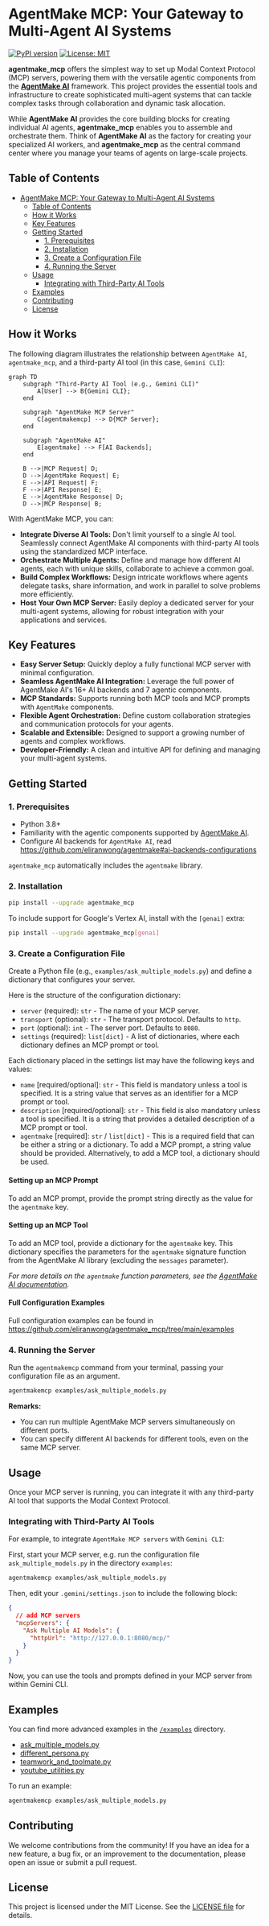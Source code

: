# AgentMake MCP: Your Gateway to Multi-Agent AI Systems

[![PyPI version](https://badge.fury.io/py/agentmakemcp.svg)](https://badge.fury.io/py/agentmakemcp)
[![License: MIT](https://img.shields.io/badge/License-MIT-yellow.svg)](https://opensource.org/licenses/MIT)

**agentmake_mcp** offers the simplest way to set up Modal Context Protocol (MCP) servers, powering them with the versatile agentic components from the **[AgentMake AI](https://github.com/eliranwong/agentmake)** framework. This project provides the essential tools and infrastructure to create sophisticated multi-agent systems that can tackle complex tasks through collaboration and dynamic task allocation.

While **AgentMake AI** provides the core building blocks for creating individual AI agents, **agentmake_mcp** enables you to assemble and orchestrate them. Think of **AgentMake AI** as the factory for creating your specialized AI workers, and **agentmake_mcp** as the central command center where you manage your teams of agents on large-scale projects.

## Table of Contents

- [AgentMake MCP: Your Gateway to Multi-Agent AI Systems](#agentmake-mcp-your-gateway-to-multi-agent-ai-systems)
  - [Table of Contents](#table-of-contents)
  - [How it Works](#how-it-works)
  - [Key Features](#key-features)
  - [Getting Started](#getting-started)
    - [1. Prerequisites](#1-prerequisites)
    - [2. Installation](#2-installation)
    - [3. Create a Configuration File](#3-create-a-configuration-file)
    - [4. Running the Server](#4-running-the-server)
  - [Usage](#usage)
    - [Integrating with Third-Party AI Tools](#integrating-with-third-party-ai-tools)
  - [Examples](#examples)
  - [Contributing](#contributing)
  - [License](#license)

## How it Works

The following diagram illustrates the relationship between `AgentMake AI`, `agentmake_mcp`, and a third-party AI tool (in this case, `Gemini CLI`):

```mermaid
graph TD
    subgraph "Third-Party AI Tool (e.g., Gemini CLI)"
        A[User] --> B{Gemini CLI};
    end

    subgraph "AgentMake MCP Server"
        C[agentmakemcp] --> D{MCP Server};
    end

    subgraph "AgentMake AI"
        E[agentmake] --> F[AI Backends];
    end

    B -->|MCP Request| D;
    D -->|AgentMake Request| E;
    E -->|API Request| F;
    F -->|API Response| E;
    E -->|AgentMake Response| D;
    D -->|MCP Response| B;
```

With AgentMake MCP, you can:

*   **Integrate Diverse AI Tools:** Don't limit yourself to a single AI tool. Seamlessly connect AgentMake AI components with third-party AI tools using the standardized MCP interface.
*   **Orchestrate Multiple Agents:** Define and manage how different AI agents, each with unique skills, collaborate to achieve a common goal.
*   **Build Complex Workflows:** Design intricate workflows where agents delegate tasks, share information, and work in parallel to solve problems more efficiently.
*   **Host Your Own MCP Server:** Easily deploy a dedicated server for your multi-agent systems, allowing for robust integration with your applications and services.

## Key Features

*   **Easy Server Setup:** Quickly deploy a fully functional MCP server with minimal configuration.
*   **Seamless AgentMake AI Integration:** Leverage the full power of AgentMake AI's 16+ AI backends and 7 agentic components.
*   **MCP Standards:** Supports running both MCP tools and MCP prompts with `AgentMake` components.
*   **Flexible Agent Orchestration:** Define custom collaboration strategies and communication protocols for your agents.
*   **Scalable and Extensible:** Designed to support a growing number of agents and complex workflows.
*   **Developer-Friendly:** A clean and intuitive API for defining and managing your multi-agent systems.

## Getting Started

### 1. Prerequisites

*   Python 3.8+
*   Familiarity with the agentic components supported by [AgentMake AI](https://github.com/eliranwong/agentmake).
*   Configure AI backends for `AgentMake AI`, read https://github.com/eliranwong/agentmake#ai-backends-configurations

`agentmake_mcp` automatically includes the `agentmake` library.

### 2. Installation

```bash
pip install --upgrade agentmake_mcp
```

To include support for Google's Vertex AI, install with the `[genai]` extra:
```bash
pip install --upgrade agentmake_mcp[genai]
```

### 3. Create a Configuration File

Create a Python file (e.g., `examples/ask_multiple_models.py`) and define a dictionary that configures your server. 

Here is the structure of the configuration dictionary:

*   `server` (required): `str` - The name of your MCP server.
*   `transport` (optional): `str` - The transport protocol. Defaults to `http`.
*   `port` (optional): `int` - The server port. Defaults to `8080`.
*   `settings` (required): `list[dict]` - A list of dictionaries, where each dictionary defines an MCP prompt or tool.

Each dictionary placed in the settings list may have the following keys and values:

* `name` [required/optional]: `str` - This field is mandatory unless a tool is specified. It is a string value that serves as an identifier for a MCP prompt or tool.
* `description` [required/optional]: `str` - This field is also mandatory unless a tool is specified. It is a string that provides a detailed description of a MCP prompt or tool.
* `agentmake` [required]: `str` / `list[dict]` - This is a required field that can be either a string or a dictionary. To add a MCP prompt, a string value should be provided. Alternatively, to add a MCP tool, a dictionary should be used.

#### Setting up an MCP Prompt

To add an MCP prompt, provide the prompt string directly as the value for the `agentmake` key.

#### Setting up an MCP Tool

To add an MCP tool, provide a dictionary for the `agentmake` key. This dictionary specifies the parameters for the `agentmake` signature function from the AgentMake AI library (excluding the `messages` parameter).

*For more details on the `agentmake` function parameters, see the [AgentMake AI documentation](https://github.com/eliranwong/agentmake/blob/main/docs/README.md).*

#### Full Configuration Examples

Full configuration examples can be found in https://github.com/eliranwong/agentmake_mcp/tree/main/examples

### 4. Running the Server

Run the `agentmakemcp` command from your terminal, passing your configuration file as an argument.

```bash
agentmakemcp examples/ask_multiple_models.py
```

**Remarks:**

*   You can run multiple AgentMake MCP servers simultaneously on different ports.
*   You can specify different AI backends for different tools, even on the same MCP server.

## Usage

Once your MCP server is running, you can integrate it with any third-party AI tool that supports the Modal Context Protocol.

### Integrating with Third-Party AI Tools

For example, to integrate `AgentMake MCP servers` with `Gemini CLI`:

First, start your MCP server, e.g. run the configuration file `ask_multiple_models.py` in the directory `examples`:

```bash
agentmakemcp examples/ask_multiple_models.py
```

Then, edit your `.gemini/settings.json` to include the following block:

```json
{
  // add MCP servers
  "mcpServers": {
    "Ask Multiple AI Models": {
      "httpUrl": "http://127.0.0.1:8080/mcp/"
    }
  }
}
```

Now, you can use the tools and prompts defined in your MCP server from within Gemini CLI.

## Examples

You can find more advanced examples in the [`/examples`](https://github.com/eliranwong/agentmake_mcp/tree/main/examples) directory.

*   [ask_multiple_models.py](https://github.com/eliranwong/agentmake_mcp/blob/main/examples/ask_multiple_models.py)
*   [different_persona.py](https://github.com/eliranwong/agentmake_mcp/blob/main/examples/different_persona.py)
*   [teamwork_and_toolmate.py](https://github.com/eliranwong/agentmake_mcp/blob/main/examples/teamwork_and_toolmate.py)
*   [youtube_utilities.py](https://github.com/eliranwong/agentmake_mcp/blob/main/examples/youtube_utilities.py)

To run an example:

```bash
agentmakemcp examples/ask_multiple_models.py
```

## Contributing

We welcome contributions from the community! If you have an idea for a new feature, a bug fix, or an improvement to the documentation, please open an issue or submit a pull request.

## License

This project is licensed under the MIT License. See the [LICENSE file](https://github.com/eliranwong/agentmake_mcp/blob/main/LICENSE) for details.
